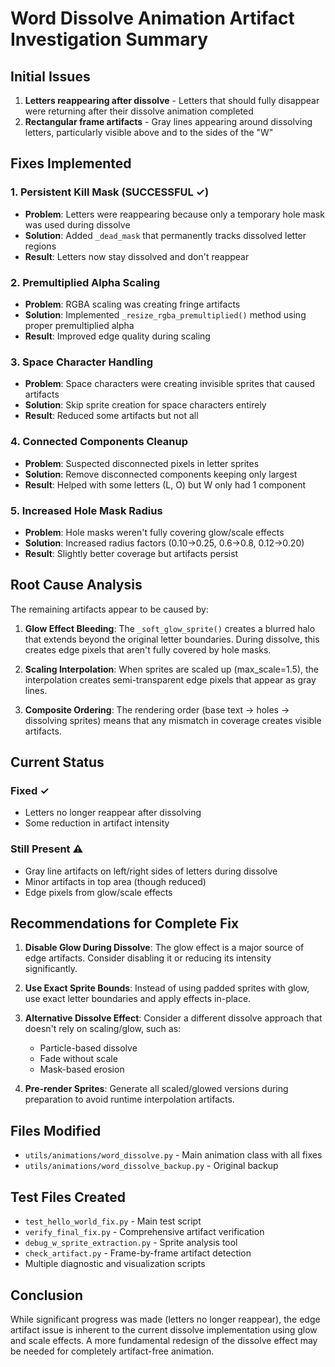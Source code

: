 # Word Dissolve Animation Artifact Investigation Summary

## Initial Issues
1. **Letters reappearing after dissolve** - Letters that should fully disappear were returning after their dissolve animation completed
2. **Rectangular frame artifacts** - Gray lines appearing around dissolving letters, particularly visible above and to the sides of the "W"

## Fixes Implemented

### 1. Persistent Kill Mask (SUCCESSFUL ✓)
- **Problem**: Letters were reappearing because only a temporary hole mask was used during dissolve
- **Solution**: Added `_dead_mask` that permanently tracks dissolved letter regions
- **Result**: Letters now stay dissolved and don't reappear

### 2. Premultiplied Alpha Scaling
- **Problem**: RGBA scaling was creating fringe artifacts
- **Solution**: Implemented `_resize_rgba_premultiplied()` method using proper premultiplied alpha
- **Result**: Improved edge quality during scaling

### 3. Space Character Handling  
- **Problem**: Space characters were creating invisible sprites that caused artifacts
- **Solution**: Skip sprite creation for space characters entirely
- **Result**: Reduced some artifacts but not all

### 4. Connected Components Cleanup
- **Problem**: Suspected disconnected pixels in letter sprites
- **Solution**: Remove disconnected components keeping only largest
- **Result**: Helped with some letters (L, O) but W only had 1 component

### 5. Increased Hole Mask Radius
- **Problem**: Hole masks weren't fully covering glow/scale effects
- **Solution**: Increased radius factors (0.10→0.25, 0.6→0.8, 0.12→0.20)
- **Result**: Slightly better coverage but artifacts persist

## Root Cause Analysis

The remaining artifacts appear to be caused by:

1. **Glow Effect Bleeding**: The `_soft_glow_sprite()` creates a blurred halo that extends beyond the original letter boundaries. During dissolve, this creates edge pixels that aren't fully covered by hole masks.

2. **Scaling Interpolation**: When sprites are scaled up (max_scale=1.5), the interpolation creates semi-transparent edge pixels that appear as gray lines.

3. **Composite Ordering**: The rendering order (base text → holes → dissolving sprites) means that any mismatch in coverage creates visible artifacts.

## Current Status

### Fixed ✓
- Letters no longer reappear after dissolving
- Some reduction in artifact intensity

### Still Present ⚠️
- Gray line artifacts on left/right sides of letters during dissolve
- Minor artifacts in top area (though reduced)
- Edge pixels from glow/scale effects

## Recommendations for Complete Fix

1. **Disable Glow During Dissolve**: The glow effect is a major source of edge artifacts. Consider disabling it or reducing its intensity significantly.

2. **Use Exact Sprite Bounds**: Instead of using padded sprites with glow, use exact letter boundaries and apply effects in-place.

3. **Alternative Dissolve Effect**: Consider a different dissolve approach that doesn't rely on scaling/glow, such as:
   - Particle-based dissolve
   - Fade without scale
   - Mask-based erosion

4. **Pre-render Sprites**: Generate all scaled/glowed versions during preparation to avoid runtime interpolation artifacts.

## Files Modified
- `utils/animations/word_dissolve.py` - Main animation class with all fixes
- `utils/animations/word_dissolve_backup.py` - Original backup

## Test Files Created
- `test_hello_world_fix.py` - Main test script
- `verify_final_fix.py` - Comprehensive artifact verification
- `debug_w_sprite_extraction.py` - Sprite analysis tool
- `check_artifact.py` - Frame-by-frame artifact detection
- Multiple diagnostic and visualization scripts

## Conclusion

While significant progress was made (letters no longer reappear), the edge artifact issue is inherent to the current dissolve implementation using glow and scale effects. A more fundamental redesign of the dissolve effect may be needed for completely artifact-free animation.